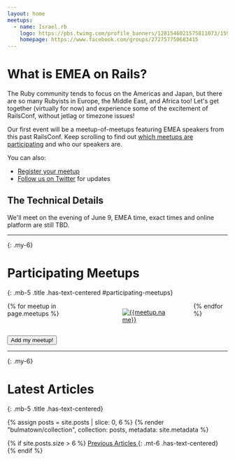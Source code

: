 ```yaml
---
layout: home
meetups:
  - name: Israel.rb
    logo: https://pbs.twimg.com/profile_banners/1281546021575811073/1594379719/1500x500
    homepage: https://www.facebook.com/groups/272757750683415
---
```


# What is EMEA on Rails?

The Ruby community tends to focus on the Americas and Japan, but there are so many Rubyists in Europe, the Middle East, and Africa too! Let's get together (virtually for now) and experience some of the excitement of RailsConf, without jetlag or timezone issues!

Our first event will be a meetup-of-meetups featuring EMEA speakers from this past RailsConf. Keep scrolling to find out [which meetups are participating](#participating-meetups) and who our speakers are.

You can also:

* [Register your meetup](https://forms.gle/s44Z78KySXYurX27A)
* [Follow us on Twitter](https://twitter.com/emeaonrails) for updates

## The Technical Details

We'll meet on the evening of June 9, EMEA time, exact times and online platform are still TBD.

----
{: .my-6}

# Participating Meetups
{: .mb-5 .title .has-text-centered #participating-meetups}

<div class="columns is-multiline is-justify-content-center">
{% for meetup in page.meetups %}
  <div class="column is-full-mobile is-half-tablet is-one-quarter-desktop">
    <a href="{{meetup.homepage}}">
      <figure class="image is-1by1">
        <img src="https://res.cloudinary.com/caplan/image/fetch/w_500,h_500,c_lpad,f_auto,q_auto/{{meetup.logo}}" alt="{{meetup.name}}">
      </figure>
    </a>
  </div>
{% endfor %}
</div>
  <p class="mt-5 has-text-centered">
    <a href="https://forms.gle/s44Z78KySXYurX27A">
      <button class="button is-primary">
        <span class="icon"><i class="fa fa-file-text"></i></span>
        <span>Add my meetup!</span>
      </button>
    </a>
  </p>

----
{: .my-6}

# Latest Articles
{: .mb-5 .title .has-text-centered}

{% assign posts = site.posts | slice: 0, 6 %}
{% render "bulmatown/collection", collection: posts, metadata: site.metadata %}

{% if site.posts.size > 6 %}
  <a href="/posts/" class="button is-primary is-outlined is-small"><span>Previous Articles</span> <span class="icon"><i class="fa fa-arrow-right"></i></span></a>
  {: .mt-6 .has-text-centered}
{% endif %}
